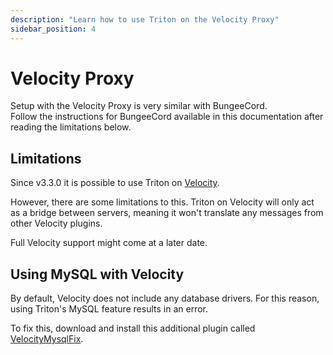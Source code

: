 ```yaml
---
description: "Learn how to use Triton on the Velocity Proxy"
sidebar_position: 4
---
```


# Velocity Proxy

Setup with the Velocity Proxy is very similar with BungeeCord.  
Follow the instructions for BungeeCord available in this documentation after
reading the limitations below.

## Limitations

Since v3.3.0 it is possible to use Triton on [Velocity](https://velocitypowered.com/).

However, there are some limitations to this.
Triton on Velocity will only act as a bridge between servers,
meaning it won't translate any messages from other Velocity plugins.

Full Velocity support might come at a later date.

## Using MySQL with Velocity

By default, Velocity does not include any database drivers.
For this reason, using Triton's MySQL feature results in an error.

To fix this, download and install this additional plugin called [VelocityMysqlFix](https://forums.velocitypowered.com/t/velocitymysqlfix-bring-mysql-driver-to-velocity/863).
